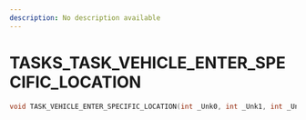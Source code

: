 ```yaml
---
description: No description available 
---
```


# TASKS\_TASK_VEHICLE_ENTER_SPECIFIC_LOCATION

```cpp
void TASK_VEHICLE_ENTER_SPECIFIC_LOCATION(int _Unk0, int _Unk1, int _Unk2, int _Unk3, int _Unk4);
```